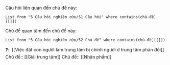 Câu hỏi liên quan đến chủ đề này:
```dataview
List from "5 Câu hỏi nghiên cứu/51 Câu hỏi" where contains(chủ-đề,[[]]) 
```

Chủ đề quan tâm đến chủ đề này:
```dataview
List from "5 Câu hỏi nghiên cứu/52 Chủ đề" where contains(chủ-đề,[[]]) 
```
❓:: [[Việc đặt con người làm trung tâm bị chính người ở trung tâm phản đối]]
Chủ đề:: [[Giải trung tâm]]
Chủ đề:: [[Nhân phẩm]]